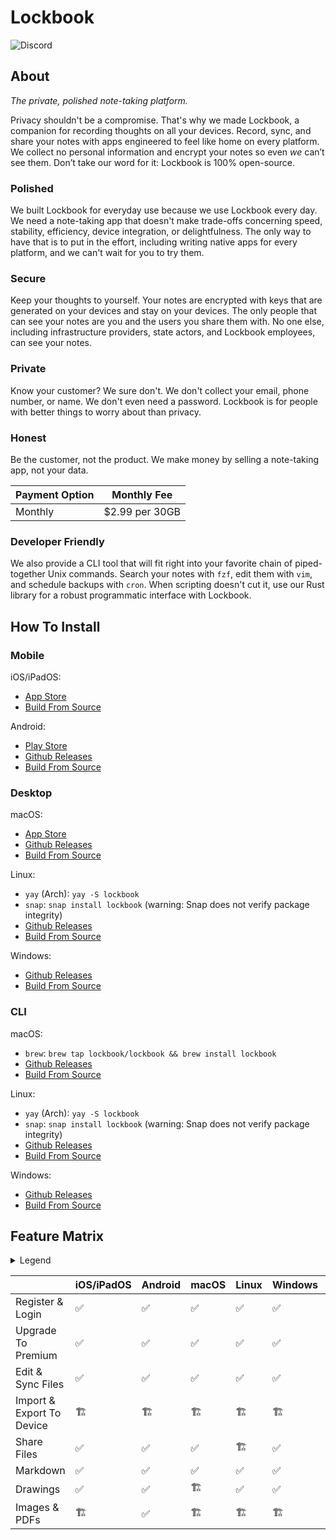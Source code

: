 # Lockbook

![Discord](https://img.shields.io/discord/1014184997751619664?label=Discord&style=plastic)

## About
_The private, polished note-taking platform._

Privacy shouldn't be a compromise. That's why we made Lockbook, a companion for recording thoughts on all your devices. Record, sync, and share your notes with apps engineered to feel like home on every platform. We collect no personal information and encrypt your notes so even _we_ can’t see them. Don’t take our word for it: Lockbook is 100% open-source.

### Polished
We built Lockbook for everyday use because we use Lockbook every day. We need a note-taking app that doesn't make trade-offs concerning speed, stability, efficiency, device integration, or delightfulness. The only way to have that is to put in the effort, including writing native apps for every platform, and we can't wait for you to try them.

### Secure
Keep your thoughts to yourself. Your notes are encrypted with keys that are generated on your devices and stay on your devices. The only people that can see your notes are you and the users you share them with. No one else, including infrastructure providers, state actors, and Lockbook employees, can see your notes.

### Private
Know your customer? We sure don't. We don't collect your email, phone number, or name. We don't even need a password. Lockbook is for people with better things to worry about than privacy.

### Honest
Be the customer, not the product. We make money by selling a note-taking app, not your data.

| Payment Option | Monthly Fee    |
|----------------|----------------|
| Monthly        | $2.99 per 30GB |

### Developer Friendly
We also provide a CLI tool that will fit right into your favorite chain of piped-together Unix commands. Search your notes with `fzf`, edit them with `vim`, and schedule backups with `cron`. When scripting doesn't cut it, use our Rust library for a robust programmatic interface with Lockbook.

## How To Install
### Mobile
iOS/iPadOS:
- [App Store](https://apps.apple.com/us/app/lockbook/id1526775001)
- [Build From Source](./guides/build/apple.md)

Android:
- [Play Store](https://play.google.com/store/apps/details?id=app.lockbook)
- [Github Releases](https://github.com/lockbook/lockbook/releases)
- [Build From Source](./guides/build/android.md)

### Desktop
macOS:
- [App Store](https://apps.apple.com/us/app/lockbook/id1526775001)
- [Github Releases](https://github.com/lockbook/lockbook/releases)
- [Build From Source](./guides/build/apple.md)

Linux:
- `yay` (Arch): `yay -S lockbook`
- `snap`: `snap install lockbook` (warning: Snap does not verify package integrity)
- [Github Releases](https://github.com/lockbook/lockbook/releases)
- [Build From Source](./guides/build/linux.md)

Windows:
- [Github Releases](https://github.com/lockbook/lockbook/releases)
- [Build From Source](./guides/build/windows.md)

### CLI
macOS:
- `brew`: `brew tap lockbook/lockbook && brew install lockbook`
- [Github Releases](https://github.com/lockbook/lockbook/releases)
- [Build From Source](./guides/build/cli.md)

Linux:
- `yay` (Arch): `yay -S lockbook`
- `snap`: `snap install lockbook` (warning: Snap does not verify package integrity)
- [Github Releases](https://github.com/lockbook/lockbook/releases)
- [Build From Source](./guides/build/cli.md)

Windows:
- [Github Releases](https://github.com/lockbook/lockbook/releases)
- [Build From Source](./guides/build/cli.md)

## Feature Matrix

<details> 
<summary>Legend</summary>

+ ✅ Done
+ 🏗 Planned
+ ⛔️ Not Supported

</details>

|                             | iOS/iPadOS | Android | macOS | Linux | Windows | CLI |
|-----------------------------|------------|---------|-------|-------|---------|-----|
| Register & Login            | ✅          | ✅      | ✅    | ✅    | ✅      | ✅   |
| Upgrade To Premium          | ✅          | ✅      | ✅    | ✅    | ✅      | ✅   |
| Edit & Sync Files           | ✅          | ✅      | ✅    | ✅    | ✅      | ✅   |
| Import & Export To Device | 🏗          | 🏗      | 🏗    | 🏗    | 🏗      | ✅   |
| Share Files                 | ✅          | ✅      | ✅    | 🏗    | ✅      | ✅   |
| Markdown                    | ✅          | ✅      | ✅    | ✅    | ✅      | ✅   |
| Drawings                    | ✅          | ✅      | 🏗    | ✅    | ✅      | ⛔️   |
| Images & PDFs               | 🏗          | ✅      | 🏗    | 🏗    | 🏗      | ⛔️   |
